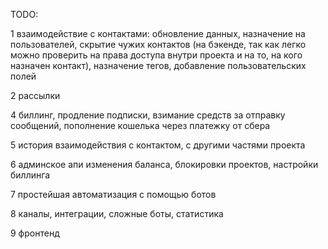 TODO:

1 взаимодействие с контактами: обновление данных, назначение на пользователей, скрытие чужих контактов (на бэкенде, так как легко можно проверить на права доступа внутри проекта и на то, на кого назначен контакт), назначение тегов, добавление пользовательских полей

2 рассылки

4 биллинг, продление подписки, взимание средств за отправку сообщений, пополнение кошелька через платежку от сбера

5 история взаимодействия с контактом, с другими частями проекта

6 админское апи изменения баланса, блокировки проектов, настройки биллинга

7 простейшая автоматизация с помощью ботов

8 каналы, интеграции, сложные боты, статистика

9 фронтенд

